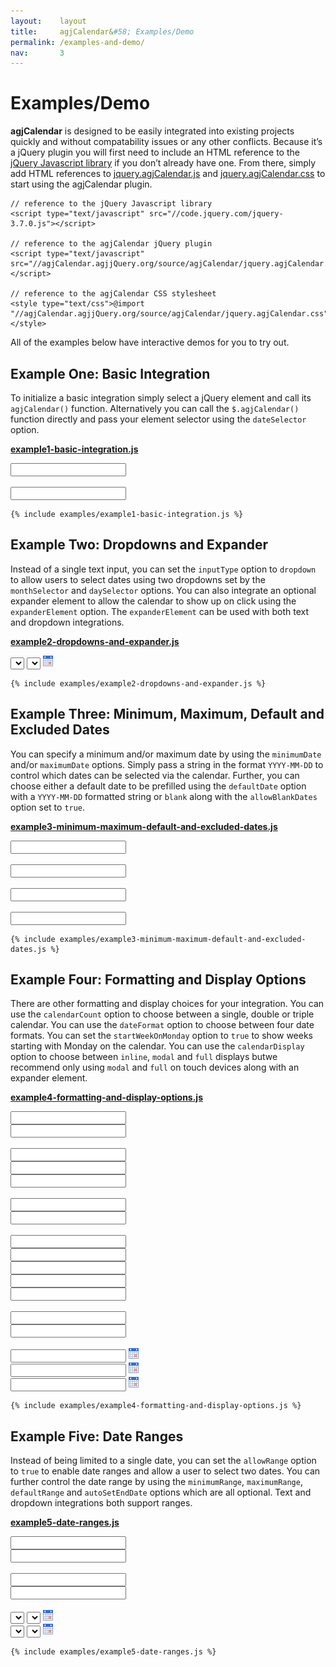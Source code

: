 ```yaml
---
layout:    layout
title:     agjCalendar&#58; Examples/Demo
permalink: /examples-and-demo/
nav:       3
---
```


# Examples/Demo

**agjCalendar** is designed to be easily integrated into existing projects quickly and without compatability issues or any other conflicts. Because it’s a jQuery plugin you will first need to include an HTML reference to the [jQuery Javascript library](https://jquery.com) if you don’t already have one. From there, simply add HTML references to [jquery.agjCalendar.js](/source/javascript/) and [jquery.agjCalendar.css](/source/css/) to start using the agjCalendar plugin.

    // reference to the jQuery Javascript library
    <script type="text/javascript" src="//code.jquery.com/jquery-3.7.0.js"></script>

    // reference to the agjCalendar jQuery plugin
    <script type="text/javascript" src="//agjCalendar.agjjQuery.org/source/agjCalendar/jquery.agjCalendar.js"></script>

    // reference to the agjCalendar CSS stylesheet
    <style type="text/css">@import "//agjCalendar.agjjQuery.org/source/agjCalendar/jquery.agjCalendar.css";</style>

All of the examples below have interactive demos for you to try out.

## Example One: Basic Integration

To initialize a basic integration simply select a jQuery element and call its `agjCalendar()` function. Alternatively you can call the `$.agjCalendar()` function directly and pass your element selector using the `dateSelector` option.

[**example1-basic-integration.js**](https://github.com/andrewgjohnson/agjCalendar/blob/master/examples/example1-basic-integration.js)

<form method="post" action="/examples-and-demo/" onsubmit="return false;" class="demo">
    <p>
        <input type="text" value="" id="example1-basic" />
        <br />
        <br />
        <input type="text" value="" id="example1-alternative" />
    </p>
    <pre><code>{% include examples/example1-basic-integration.js %}</code></pre>
</form>
<script type="text/javascript">
<!--
{% include examples/example1-basic-integration.js %}
-->
</script>

## Example Two: Dropdowns and Expander

Instead of a single text input, you can set the `inputType` option to `dropdown` to allow users to select dates using two dropdowns set by the `monthSelector` and `daySelector` options. You can also integrate an optional expander element to allow the calendar to show up on click using the `expanderElement` option. The `expanderElement` can be used with both text and dropdown integrations.

[**example2-dropdowns-and-expander.js**](https://github.com/andrewgjohnson/agjCalendar/blob/master/examples/example2-dropdowns-and-expander.js)

<form method="post" action="/examples-and-demo/" onsubmit="return false;" class="demo">
    <p>
        <select id="example2-month"></select>
        <select id="example2-day"></select>
        <img src="/resources/calendar-icon.gif" alt="Calendar Icon" id="example2-icon" />
    </p>
    <pre><code>{% include examples/example2-dropdowns-and-expander.js %}</code></pre>
</form>
<script type="text/javascript">
<!--
{% include examples/example2-dropdowns-and-expander.js %}
-->
</script>

## Example Three: Minimum, Maximum, Default and Excluded Dates

You can specify a minimum and/or maximum date by using the `minimumDate` and/or `maximumDate` options. Simply pass a string in the format `YYYY-MM-DD` to control which dates can be selected via the calendar. Further, you can choose either a default date to be prefilled using the `defaultDate` option with a `YYYY-MM-DD` formatted string or `blank` along with the `allowBlankDates` option set to `true`.

[**example3-minimum-maximum-default-and-excluded-dates.js**](https://github.com/andrewgjohnson/agjCalendar/blob/master/examples/example3-minimum-maximum-default-and-excluded-dates.js)

<form method="post" action="/examples-and-demo/" onsubmit="return false;" class="demo">
    <p>
        <input type="text" value="" id="example3-blank" />
        <br />
        <br />
        <input type="text" value="" id="example3-prefill" />
        <br />
        <br />
        <input type="text" value="" id="example3-object" />
        <br />
        <br />
        <input type="text" value="" id="example3-exclusions" />
    </p>
    <pre><code>{% include examples/example3-minimum-maximum-default-and-excluded-dates.js %}</code></pre>
</form>
<script type="text/javascript">
<!--
{% include examples/example3-minimum-maximum-default-and-excluded-dates.js %}
-->
</script>

## Example Four: Formatting and Display Options

There are other formatting and display choices for your integration. You can use the `calendarCount` option to choose between a single, double or triple calendar. You can use the `dateFormat` option to choose between four date formats. You can set the `startWeekOnMonday` option to `true` to show weeks starting with Monday on the calendar. You can use the `calendarDisplay` option to choose between `inline`, `modal` and `full` displays butwe recommend only using `modal` and `full` on touch devices along with an expander element.

[**example4-formatting-and-display-options.js**](https://github.com/andrewgjohnson/agjCalendar/blob/master/examples/example4-formatting-and-display-options.js)

<form method="post" action="/examples-and-demo/" onsubmit="return false;" class="demo">
    <p>
        <input type="text" value="" id="example4-english" />
        <br />
        <input type="text" value="" id="example4-french" />
        <br />
        <br />
        <input type="text" value="" id="example4-single" />
        <br />
        <input type="text" value="" id="example4-double" />
        <br />
        <input type="text" value="" id="example4-triple" />
        <br />
        <br />
        <input type="text" value="" id="example4-start-on-sunday" />
        <br />
        <input type="text" value="" id="example4-start-on-monday" />
        <br />
        <br />
        <input type="text" value="" id="example4-date-format-1" />
        <br />
        <input type="text" value="" id="example4-date-format-2" />
        <br />
        <input type="text" value="" id="example4-date-format-3" />
        <br />
        <input type="text" value="" id="example4-date-format-4" />
        <br />
        <input type="text" value="" id="example4-date-format-5" />
        <br />
        <br />
        <input type="text" value="" id="example4-short-day-names" />
        <br />
        <input type="text" value="" id="example4-medium-day-names" />
        <br />
        <br />
        <input type="text" value="" id="example4-inline" />
        <img src="/resources/calendar-icon.gif" alt="Calendar Icon" id="example4-inline-icon" />
        <br />
        <input type="text" value="" id="example4-modal" />
        <img src="/resources/calendar-icon.gif" alt="Calendar Icon" id="example4-modal-icon" />
        <br />
        <input type="text" value="" id="example4-full" />
        <img src="/resources/calendar-icon.gif" alt="Calendar Icon" id="example4-full-icon" />
    </p>
    <pre><code>{% include examples/example4-formatting-and-display-options.js %}</code></pre>
</form>
<script type="text/javascript">
<!--
{% include examples/example4-formatting-and-display-options.js %}
-->
</script>

## Example Five: Date Ranges

Instead of being limited to a single date, you can set the `allowRange` option to `true` to enable date ranges and allow a user to select two dates. You can further control the date range by using the `minimumRange`, `maximumRange`, `defaultRange` and `autoSetEndDate` options which are all optional. Text and dropdown integrations both support ranges.

[**example5-date-ranges.js**](https://github.com/andrewgjohnson/agjCalendar/blob/master/examples/example5-date-ranges.js)

<form method="post" action="/examples-and-demo/" onsubmit="return false;" class="demo">
    <p>
        <input type="text" value="" id="example5-basic-start" />
        <br />
        <input type="text" value="" id="example5-basic-end" />
        <br />
        <br />
        <input type="text" value="" id="example5-advanced-start" />
        <br />
        <input type="text" value="" id="example5-advanced-end" />
        <br />
        <br />
        <select id="example5-month-start"></select>
        <select id="example5-day-start"></select>
        <img src="/resources/calendar-icon.gif" alt="Calendar Icon" id="example5-icon-start" />
        <br />
        <select id="example5-month-end"></select>
        <select id="example5-day-end"></select>
        <img src="/resources/calendar-icon.gif" alt="Calendar Icon" id="example5-icon-end" />
    </p>
    <pre><code>{% include examples/example5-date-ranges.js %}</code></pre>
</form>
<script type="text/javascript">
<!--
{% include examples/example5-date-ranges.js %}
-->
</script>
